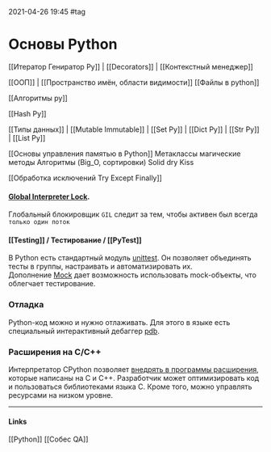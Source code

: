 2021-04-26 19:45
#tag
# Основы Python
[[Итератор Гениратор Py]] | [[Decorators]] | [[Контекстный менеджер]]

[[ООП]] | [[Пространство имён, области видимости]]
[[Файлы в python]]

[[Алгоритмы py]]

[[Hash Py]]

[[Типы данных]] | [[Mutable Immutable]] | 
[[Set Py]] | [[Dict Py]] | [[Str Py]] | [[List Py]]

[[Основы управления памятью в Python]]
Метаклассы магические методы
Алгоритмы (Big_O, сортировки)
Solid dry Kiss

[[Обработка исключений Try Except Finally]] 

#### [Global Interpreter Lock](https://ru.wikipedia.org/wiki/Global_Interpreter_Lock).
Глобальный блокировщик `GIL` следит за тем, чтобы активен был всегда `только один поток`

#### [[Testing]] / Тестирование / [[PyTest]]
В Python есть стандартный модуль [unittest](https://docs.python.org/3/library/unittest.html). Он позволяет объединять тесты в группы, настраивать и автоматизировать их. Дополнение [Mock](https://pypi.python.org/pypi/mock) дает возможность использовать mock-объекты, что облегчает тестирование. 
### Отладка
Python-код можно и нужно отлаживать. Для этого в языке есть специальный интерактивный дебаггер [pdb](http://python-lab.ru/documentation/27/stdlib/pdb.html).
### Расширения на C/C++
Интерпретатор CPython позволяет [внедрять в программы расширения](https://docs.microsoft.com/ru-ru/visualstudio/python/working-with-c-cpp-python-in-visual-studio), которые написаны на C и C++. Разработчик может оптимизировать код и пользоваться библиотеками языка C. Кроме того, можно управлять ресурсами на низком уровне.
_____________
#### Links
[[Python]] [[Собес QA]]